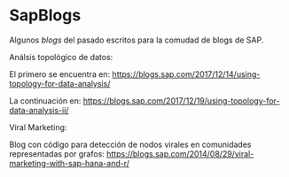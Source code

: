 # SapBlogs


Algunos *blogs* del pasado escritos para la comudad de blogs de SAP.

Análsis topológico de datos:

El primero se encuentra en: https://blogs.sap.com/2017/12/14/using-topology-for-data-analysis/

La continuación en: https://blogs.sap.com/2017/12/19/using-topology-for-data-analysis-ii/

Viral Marketing:

Blog con código para detección de nodos virales en comunidades representadas por grafos: https://blogs.sap.com/2014/08/29/viral-marketing-with-sap-hana-and-r/

